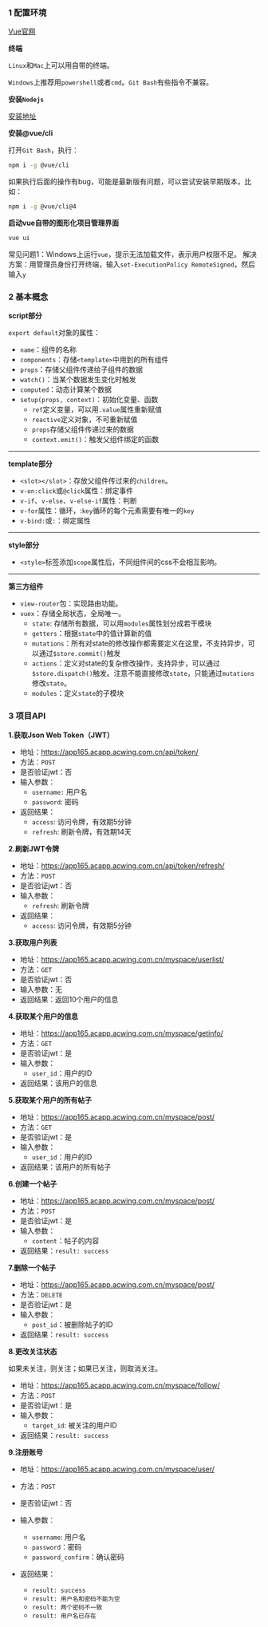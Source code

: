 ### 1 配置环境

[Vue官网](https://vuejs.org/)

**终端**

`Linux`和`Mac`上可以用自带的终端。

`Windows`上推荐用`powershell`或者`cmd`。`Git Bash`有些指令不兼容。

**安装`Nodejs`**

[安装地址](https://nodejs.org/en/)

**安装@vue/cli**

打开`Git Bash`，执行：

```bash
npm i -g @vue/cli
```



如果执行后面的操作有bug，可能是最新版有问题，可以尝试安装早期版本，比如：

```bash
npm i -g @vue/cli@4
```



**启动vue自带的图形化项目管理界面**

```bash
vue ui
```



常见问题1：Windows上运行`vue`，提示无法加载文件，表示用户权限不足。
解决方案：用管理员身份打开终端，输入`set-ExecutionPolicy RemoteSigned`，然后输入`y`



### 2 基本概念

**script部分**

`export default`对象的属性：

* `name`：组件的名称
* `components`：存储`<template>`中用到的所有组件
* `props`：存储父组件传递给子组件的数据
* `watch()`：当某个数据发生变化时触发
* `computed`：动态计算某个数据
* `setup(props, context)`：初始化变量、函数
  * `ref`定义变量，可以用`.value`属性重新赋值
  * `reactive`定义对象，不可重新赋值
  * `props`存储父组件传递过来的数据
  * `context.emit()`：触发父组件绑定的函数

*****

**template部分**

* `<slot></slot>`：存放父组件传过来的`children`。
* `v-on:click`或`@click`属性：绑定事件
* `v-if`、`v-else`、`v-else-if`属性：判断
* `v-for`属性：循环，:`key`循环的每个元素需要有唯一的`key`
* `v-bind:`或`:`：绑定属性

*****

**style部分**

* `<style>`标签添加`scope`属性后，不同组件间的css不会相互影响。

*****

**第三方组件**

* `view-router`包：实现路由功能。
* `vuex`：存储全局状态，全局唯一。
  * `state`: 存储所有数据，可以用`modules`属性划分成若干模块
  * `getters`：根据`state`中的值计算新的值
  * `mutations`：所有对state的修改操作都需要定义在这里，不支持异步，可以通过`$store.commit()`触发
  * `actions`：定义对state的复杂修改操作，支持异步，可以通过`$store.dispatch()`触发。注意不能直接修改`state`，只能通过`mutations`修改`state`。
  * `modules`：定义`state`的子模块

   

### 3 项目API

**1.获取Json Web Token（JWT）**

* 地址：https://app165.acapp.acwing.com.cn/api/token/
* 方法：`POST`
* 是否验证jwt：否
* 输入参数：
  * `username:` 用户名
  * `password`: 密码
* 返回结果：
  * `access`: 访问令牌，有效期5分钟
  * `refresh`: 刷新令牌，有效期14天

**2.刷新JWT令牌**

* 地址：https://app165.acapp.acwing.com.cn/api/token/refresh/
* 方法：`POST`
* 是否验证jwt：否
* 输入参数：
  * `refresh`: 刷新令牌
* 返回结果：
  * `access`: 访问令牌，有效期5分钟

**3.获取用户列表**

* 地址：https://app165.acapp.acwing.com.cn/myspace/userlist/
* 方法：`GET`
* 是否验证jwt：否
* 输入参数：无
* 返回结果：返回10个用户的信息

**4.获取某个用户的信息**

* 地址：https://app165.acapp.acwing.com.cn/myspace/getinfo/
* 方法：`GET`
* 是否验证jwt：是
* 输入参数：
  * `user_id`：用户的ID
* 返回结果：该用户的信息

**5.获取某个用户的所有帖子**

* 地址：https://app165.acapp.acwing.com.cn/myspace/post/
* 方法：`GET`
* 是否验证jwt：是
* 输入参数：
  * `user_id`：用户的ID
* 返回结果：该用户的所有帖子

**6.创建一个帖子**

* 地址：https://app165.acapp.acwing.com.cn/myspace/post/
* 方法：`POST`
* 是否验证jwt：是
* 输入参数：
  * `content`：帖子的内容
* 返回结果：`result: success`

**7.删除一个帖子**

* 地址：https://app165.acapp.acwing.com.cn/myspace/post/
* 方法：`DELETE`
* 是否验证jwt：是
* 输入参数：
  * `post_id`：被删除帖子的ID
* 返回结果：`result: success`

**8.更改关注状态**

如果未关注，则关注；如果已关注，则取消关注。

* 地址：https://app165.acapp.acwing.com.cn/myspace/follow/
* 方法：`POST`
* 是否验证jwt：是
* 输入参数：
  * `target_id`: 被关注的用户ID
* 返回结果：`result: success`

**9.注册账号**

* 地址：https://app165.acapp.acwing.com.cn/myspace/user/
* 方法：`POST`
* 是否验证jwt：否

* 输入参数：
  * `username`: 用户名
  * `password`：密码
  * `password_confirm`：确认密码

* 返回结果：
  * `result: success`
  * `result: 用户名和密码不能为空`
  * `result: 两个密码不一致`
  * `result: 用户名已存在`